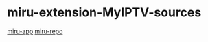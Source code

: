 # miru-extension-MyIPTV-sources

[miru-app](https://github.com/miru-project/miru-app)
[miru-repo](https://github.com/miru-project/repo)

